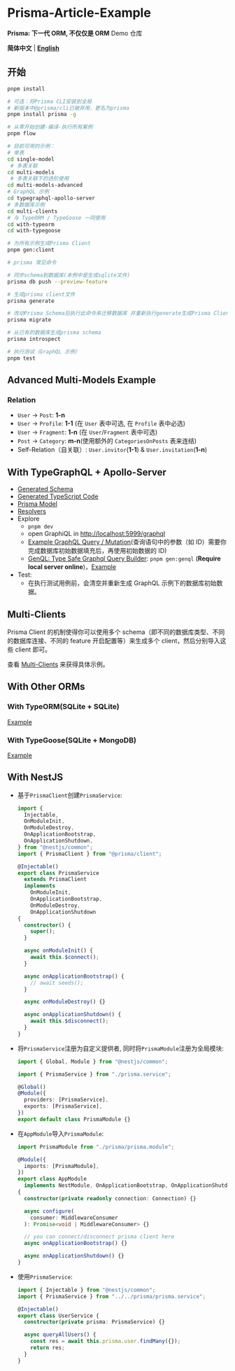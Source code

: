 # Prisma-Article-Example

**Prisma: 下一代 ORM, 不仅仅是 ORM** Demo 仓库

**简体中文** | [**English**](./README.md)

## 开始

```bash
pnpm install

# 可选：将Prisma CLI安装到全局
# 新版本中@prisma/cli已被弃用，更名为prisma
pnpm install prisma -g

# 从零开始创建-编译-执行所有案例
pnpm flow

# 目前可用的示例：
# 单表
cd single-model
 # 多表关联
cd multi-models
 # 多表关联下的进阶使用
cd multi-models-advanced
# GraphQL 示例
cd typegraphql-apollo-server
# 多数据库示例
cd multi-clients
# 与 TypeORM / TypeGoose 一同使用
cd with-typeorm
cd with-typegoose

# 为所有示例生成Prisma Client
pnpm gen:client

# prisma 常见命令

# 同步schema到数据库(本例中是生成sqlite文件)
prisma db push --preview-feature

# 生成prisma client文件
prisma generate

# 改动Prisma Schema后执行此命令来迁移数据库 并重新执行generate生成Prisma Client
prisma migrate

# 从已有的数据库生成prisma schema
prisma introspect

# 执行测试（GraphQL 示例）
pnpm test
```

## Advanced Multi-Models Example

### Relation

- `User` -> `Post`: **1-n**
- `User` -> `Profile`: **1-1** (在 `User` 表中可选, 在 `Profile` 表中必选)
- `User` -> `Fragment`: **1-n** (在 `User`/`Fragment` 表中可选)
- `Post` -> `Category`: **m-n**(使用额外的 `CategoriesOnPosts` 表来连结)
- Self-Relation（自关联）: `User.invitor`(**1-1**) & `User.invitation`(**1-n**)

## With TypeGraphQL + Apollo-Server

- [Generated Schema](src/typegraphql-apollo-server/graphql/shema.graphql)
- [Generated TypeScript Code](src/typegraphql-apollo-server/generated/index.ts)
- [Prisma Model](src/typegraphql-apollo-server/prisma/schema.prisma)
- [Resolvers](src/typegraphql-apollo-server/resolvers/)
- Explore
  - `pnpm dev`
  - open GraphiQL in [http://localhost:5999/graphql](http://localhost:5999/graphql)
  - [Example GraphQL Query / Mutation](src/typegraphql-apollo-server/graphql/)(查询语句中的参数（如 ID）需要你完成数据库初始数据填充后，再使用初始数据的 ID)
  - [GenQL: Type Safe Graphql Query Builder](https://github.com/remorses/genql): `pnpm gen:genql` (**Require local server online**)，[Example](src/typegraphql-apollo-server/graphql/genql.ts)
- Test:
  - 在执行测试用例前，会清空并重新生成 GraphQL 示例下的数据库初始数据。

## Multi-Clients

Prisma Client 的机制使得你可以使用多个 schema（即不同的数据库类型、不同的数据库连接、不同的 feature 开启配置等）来生成多个 client，然后分别导入这些 client 即可。

查看 [Multi-Clients](src/multi-clients/index.ts) 来获得具体示例。

## With Other ORMs

### With TypeORM(SQLite + SQLite)

[Example](src/with-typeorm/index.ts)

### With TypeGoose(SQLite + MongoDB)

[Example](src/with-typegoose/index.ts)

## With NestJS

- 基于`PrismaClient`创建`PrismaService`:

  ```typescript
  import {
    Injectable,
    OnModuleInit,
    OnModuleDestroy,
    OnApplicationBootstrap,
    OnApplicationShutdown,
  } from "@nestjs/common";
  import { PrismaClient } from "@prisma/client";

  @Injectable()
  export class PrismaService
    extends PrismaClient
    implements
      OnModuleInit,
      OnApplicationBootstrap,
      OnModuleDestroy,
      OnApplicationShutdown
  {
    constructor() {
      super();
    }

    async onModuleInit() {
      await this.$connect();
    }

    async onApplicationBootstrap() {
      // await seeds();
    }

    async onModuleDestroy() {}

    async onApplicationShutdown() {
      await this.$disconnect();
    }
  }
  ```

- 将`PrismaService`注册为自定义提供者, 同时将`PrismaModule`注册为全局模块:

  ```typescript
  import { Global, Module } from "@nestjs/common";

  import { PrismaService } from "./prisma.service";

  @Global()
  @Module({
    providers: [PrismaService],
    exports: [PrismaService],
  })
  export default class PrismaModule {}
  ```

- 在`AppModule`导入`PrismaModule`:

  ```typescript
  import PrismaModule from "./prisma/prisma.module";

  @Module({
    imports: [PrismaModule],
  })
  export class AppModule
    implements NestModule, OnApplicationBootstrap, OnApplicationShutdown
  {
    constructor(private readonly connection: Connection) {}

    async configure(
      consumer: MiddlewareConsumer
    ): Promise<void | MiddlewareConsumer> {}

    // you can connect/disconnect prisma client here
    async onApplicationBootstrap() {}

    async onApplicationShutdown() {}
  }
  ```

- 使用`PrismaService`:

  ```typescript
  import { Injectable } from "@nestjs/common";
  import { PrismaService } from "../../prisma/prisma.service";

  @Injectable()
  export class UserService {
    constructor(private prisma: PrismaService) {}

    async queryAllUsers() {
      const res = await this.prisma.user.findMany({});
      return res;
    }
  }
  ```
